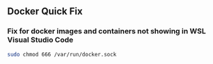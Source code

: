 ## Docker Quick Fix 

### Fix for docker images and containers not showing in WSL Visual Studio Code 
```Bash 
sudo chmod 666 /var/run/docker.sock

```